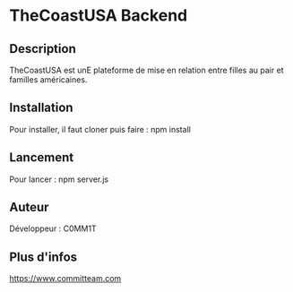 # TheCoastUSA Backend

## Description
TheCoastUSA est unE plateforme de mise en relation entre filles au pair et familles américaines.

## Installation

Pour installer, il faut cloner puis faire : npm install

## Lancement

Pour lancer : npm server.js

## Auteur
Développeur : C0MM1T

## Plus d'infos
https://www.committeam.com 